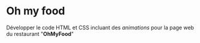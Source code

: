 # Oh my food

Développer le code HTML et CSS incluant des *animations* pour la page web du restaurant "**OhMyFood**"
 















